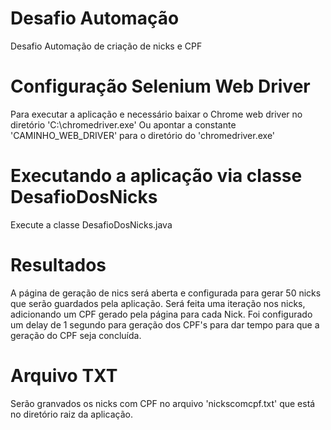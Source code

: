 # Desafio Automação
Desafio Automação de criação de nicks e CPF

# Configuração Selenium Web Driver
Para executar a aplicação e necessário baixar o Chrome web driver no diretório 'C:\chromedriver.exe'
Ou apontar a constante 'CAMINHO_WEB_DRIVER' para o diretório do 'chromedriver.exe'

# Executando a aplicação via classe DesafioDosNicks
Execute a classe DesafioDosNicks.java

# Resultados
A página de geração de nics será aberta e configurada para gerar 50 nicks que serão guardados pela aplicação. 
Será feita uma iteração nos nicks, adicionando um CPF gerado pela página para cada Nick. 
Foi configurado um delay de 1 segundo para geração dos CPF's para dar tempo para que a geração do CPF seja concluída.

# Arquivo TXT
Serão granvados os nicks com CPF no arquivo 'nickscomcpf.txt' que está no diretório raiz da aplicação. 